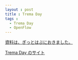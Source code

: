 ```yaml
---
layout : post
title : Trema Day
tags :
  - Trema Day
  - OpenFlow
---
```

[資料は、ぎっとはぶにおきました。](http://testboard.pw/trema_day/)

[Trema Day のサイト](https://sites.google.com/site/tremaday/)
